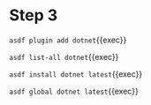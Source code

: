 # Step 3


`asdf plugin add dotnet`{{exec}}

`asdf list-all dotnet`{{exec}}

`asdf install dotnet latest`{{exec}}

`asdf global dotnet latest`{{exec}}
